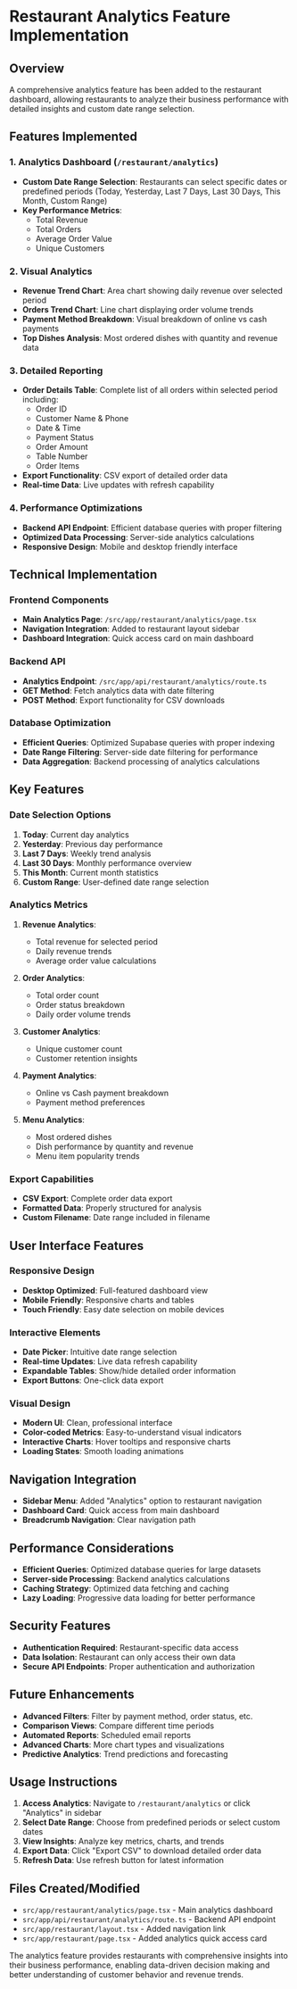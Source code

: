 # Restaurant Analytics Feature Implementation

## Overview
A comprehensive analytics feature has been added to the restaurant dashboard, allowing restaurants to analyze their business performance with detailed insights and custom date range selection.

## Features Implemented

### 1. Analytics Dashboard (`/restaurant/analytics`)
- **Custom Date Range Selection**: Restaurants can select specific dates or predefined periods (Today, Yesterday, Last 7 Days, Last 30 Days, This Month, Custom Range)
- **Key Performance Metrics**:
  - Total Revenue
  - Total Orders
  - Average Order Value
  - Unique Customers

### 2. Visual Analytics
- **Revenue Trend Chart**: Area chart showing daily revenue over selected period
- **Orders Trend Chart**: Line chart displaying order volume trends
- **Payment Method Breakdown**: Visual breakdown of online vs cash payments
- **Top Dishes Analysis**: Most ordered dishes with quantity and revenue data

### 3. Detailed Reporting
- **Order Details Table**: Complete list of all orders within selected period including:
  - Order ID
  - Customer Name & Phone
  - Date & Time
  - Payment Status
  - Order Amount
  - Table Number
  - Order Items
- **Export Functionality**: CSV export of detailed order data
- **Real-time Data**: Live updates with refresh capability

### 4. Performance Optimizations
- **Backend API Endpoint**: Efficient database queries with proper filtering
- **Optimized Data Processing**: Server-side analytics calculations
- **Responsive Design**: Mobile and desktop friendly interface

## Technical Implementation

### Frontend Components
- **Main Analytics Page**: `/src/app/restaurant/analytics/page.tsx`
- **Navigation Integration**: Added to restaurant layout sidebar
- **Dashboard Integration**: Quick access card on main dashboard

### Backend API
- **Analytics Endpoint**: `/src/app/api/restaurant/analytics/route.ts`
- **GET Method**: Fetch analytics data with date filtering
- **POST Method**: Export functionality for CSV downloads

### Database Optimization
- **Efficient Queries**: Optimized Supabase queries with proper indexing
- **Date Range Filtering**: Server-side date filtering for performance
- **Data Aggregation**: Backend processing of analytics calculations

## Key Features

### Date Selection Options
1. **Today**: Current day analytics
2. **Yesterday**: Previous day performance
3. **Last 7 Days**: Weekly trend analysis
4. **Last 30 Days**: Monthly performance overview
5. **This Month**: Current month statistics
6. **Custom Range**: User-defined date range selection

### Analytics Metrics
1. **Revenue Analytics**:
   - Total revenue for selected period
   - Daily revenue trends
   - Average order value calculations

2. **Order Analytics**:
   - Total order count
   - Order status breakdown
   - Daily order volume trends

3. **Customer Analytics**:
   - Unique customer count
   - Customer retention insights

4. **Payment Analytics**:
   - Online vs Cash payment breakdown
   - Payment method preferences

5. **Menu Analytics**:
   - Most ordered dishes
   - Dish performance by quantity and revenue
   - Menu item popularity trends

### Export Capabilities
- **CSV Export**: Complete order data export
- **Formatted Data**: Properly structured for analysis
- **Custom Filename**: Date range included in filename

## User Interface Features

### Responsive Design
- **Desktop Optimized**: Full-featured dashboard view
- **Mobile Friendly**: Responsive charts and tables
- **Touch Friendly**: Easy date selection on mobile devices

### Interactive Elements
- **Date Picker**: Intuitive date range selection
- **Real-time Updates**: Live data refresh capability
- **Expandable Tables**: Show/hide detailed order information
- **Export Buttons**: One-click data export

### Visual Design
- **Modern UI**: Clean, professional interface
- **Color-coded Metrics**: Easy-to-understand visual indicators
- **Interactive Charts**: Hover tooltips and responsive charts
- **Loading States**: Smooth loading animations

## Navigation Integration
- **Sidebar Menu**: Added "Analytics" option to restaurant navigation
- **Dashboard Card**: Quick access from main dashboard
- **Breadcrumb Navigation**: Clear navigation path

## Performance Considerations
- **Efficient Queries**: Optimized database queries for large datasets
- **Server-side Processing**: Backend analytics calculations
- **Caching Strategy**: Optimized data fetching and caching
- **Lazy Loading**: Progressive data loading for better performance

## Security Features
- **Authentication Required**: Restaurant-specific data access
- **Data Isolation**: Restaurant can only access their own data
- **Secure API Endpoints**: Proper authentication and authorization

## Future Enhancements
- **Advanced Filters**: Filter by payment method, order status, etc.
- **Comparison Views**: Compare different time periods
- **Automated Reports**: Scheduled email reports
- **Advanced Charts**: More chart types and visualizations
- **Predictive Analytics**: Trend predictions and forecasting

## Usage Instructions
1. **Access Analytics**: Navigate to `/restaurant/analytics` or click "Analytics" in sidebar
2. **Select Date Range**: Choose from predefined periods or select custom dates
3. **View Insights**: Analyze key metrics, charts, and trends
4. **Export Data**: Click "Export CSV" to download detailed order data
5. **Refresh Data**: Use refresh button for latest information

## Files Created/Modified
- `src/app/restaurant/analytics/page.tsx` - Main analytics dashboard
- `src/app/api/restaurant/analytics/route.ts` - Backend API endpoint
- `src/app/restaurant/layout.tsx` - Added navigation link
- `src/app/restaurant/page.tsx` - Added analytics quick access card

The analytics feature provides restaurants with comprehensive insights into their business performance, enabling data-driven decision making and better understanding of customer behavior and revenue trends.